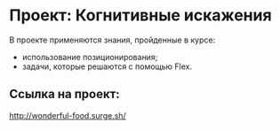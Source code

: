 # Проект: Когнитивные искажения 

В проекте применяются знания, пройденные в курсe: 
* использование позиционирования;
* задачи, которые решаются с помощью Flex.

## Ссылка на проект:
http://wonderful-food.surge.sh/
